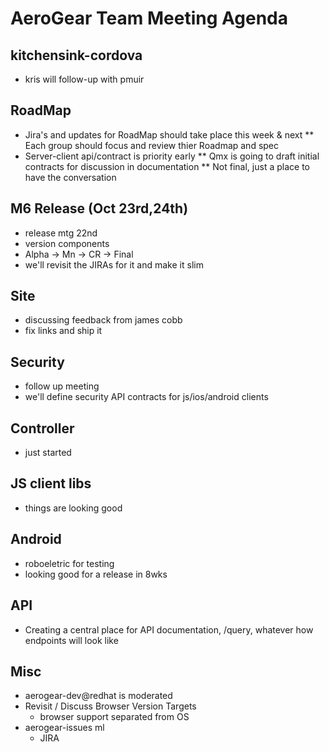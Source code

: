 AeroGear Team Meeting Agenda
============================


kitchensink-cordova
-------------------
* kris will follow-up with pmuir

RoadMap
-------

* Jira's and updates for RoadMap should take place this week & next
** Each group should focus and review thier Roadmap and spec
* Server-client api/contract is priority early
** Qmx is going to draft initial contracts for discussion in documentation
** Not final, just a place to have the conversation

M6 Release (Oct 23rd,24th)
----------
- release mtg 22nd
- version components
 - Alpha -> Mn -> CR -> Final
- we'll revisit the JIRAs for it and make it slim

Site
----
- discussing feedback from james cobb
- fix links and ship it

Security
--------
- follow up meeting
- we'll define security API contracts for js/ios/android clients

Controller
----------
- just started

JS client libs
--------------
- things are looking good

Android
-------
- roboeletric for testing
- looking good for a release in 8wks

API
---
- Creating a central place for API documentation, /query, whatever how endpoints will look like

Misc
----
* aerogear-dev@redhat is moderated
* Revisit / Discuss Browser Version Targets
  * browser support separated from OS
* aerogear-issues ml
  * JIRA
  